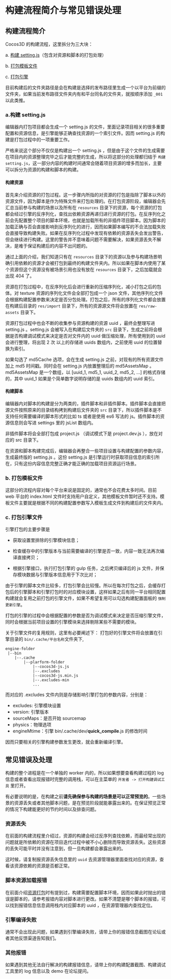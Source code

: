 # 构建流程简介与常见错误处理

## 构建流程简介
Cocos3D 的构建流程，这里拆分为三大块：

a. [构建 setting.js](###a.构建setting.js)（包含对资源和脚本的打包处理）

b. [打包模板文件](###b.打包模板文件)

c. [打包引擎](###c.打包引擎文件)

目前构建后的文件夹路径是会在构建是选择的发布路径里生成一个以平台为前缀的文件夹，如果当前发布路径文件夹内有和平台同名的文件夹，就按顺序添加 `_001` 以此类推。

### a.构建 setting.js
编辑器内打包项目都会生成一个 setting.js 的文件，里面记录项目相关的很多重要配置和资源信息，是引擎能够正确查找资源的一个索引文件。因而 setting.js 的构建是打包过程中的一项重要工作。

严格来说这个部分不仅仅是构建出一个 setting.js ，但是由于这个文件的生成需要在项目内的资源整理完毕之后才能完整的生成，所以将这部分的处理都归结于 `构建 setting.js`，这一部分内容的构建时间通常会随着项目资源的增多而加长，主要可以拆分为资源的构建和脚本的构建。

#### 构建资源
首先来介绍资源的打包过程。这一步骤内所指的对资源的打包是指除了脚本以外的资源文件，因为脚本是作为特殊文件来打包处理的。在打包资源阶段，编辑器会先汇总当前参与构建的场景以及所有在 `resources` 目录下的资源，每个资源的打包都会经过引擎的反序列化，查找出依赖资源再递归进行资源的打包。在反序列化之前会先配置整个项目的脚本环境，也就是加载所有的非插件项目脚本。因为脚本的加载正确与否会直接影响到反序列化的进行，因而如果脚本编写的不合法加载失败会直接导致构建失败。如果在反序列化过程中发现有依赖的资源丢失会发出警告，但会继续进行构建。这里的警告并不意味着问题不需要解决，如果资源丢失不解决，是难于保证构建后的内容不出问题的。

通过上面的介绍，我们知道只有在 `resources` 目录下的资源以及参与构建场景明确引用依赖的资源才会被打包到最终的构建文件夹内。所以如果在脚本内使用了某个资源但这个资源没有被场景引用也没有放在 `resources` 目录下，之后加载就会出现 404 了。

资源在打包过程中，在反序列化后会进行重新的压缩序列化，减小打包之后的包体。对 texture 资源的序列化文件会全部打包成一个 json 文件，其他序列化文件会根据构建配置参数来决定是否分包处理。打包之后，所有的序列化文件都会放置在构建后目录的 `res/import` 目录下，所有的资源源文件将会放置在 `res/raw-assets` 目录下。

资源打包过程中也会不断的收集参与资源构建的资源 uuid ，最终会整理写进 setting.js 。setting.js 会被写入在构建后文件夹的 `src` 目录下，生成之前将会根据是否构建调试模式来决定是否对文件内的 uuid 做压缩处理，所有使用到的 uuid 会进行整理，将出现 2 次 以上的存储进 uuids 数组内，之前使用 uuid 的位置替换为索引。

如果勾选了 md5Cache 选项，会在生成 setting.js 之前，对现有的所有资源文件加上 md5 时间戳。同时会在 setting.js 内放置整理后的 md5AssetsMap 。md5AssetsMap 是一个数组，以 [uuid_1, md5_1, uuid_2, md5_2, ...] 的格式存储的，其中 uuid_1 如果是个简单数字说明存储的是 uuids 数组内的 uuid 索引。

#### 构建脚本
编辑器内对脚本的构建是分为两类的，插件脚本和非插件脚本。插件脚本会直接把源文件按照原来的目录结构拷到构建后文件夹的 `src` 目录下，所以插件脚本是不支持任何需要编译的脚本形式的比如 ts 或者是使用 es6 写法的 js。插件脚本的资源信息则会写进 settings 里的 jsList 数组内。

非插件脚本将会全部打包成 project.js （调试模式下是 project.dev.js ），放在对应的 src 目录下。

在资源和脚本构建完成后，编辑器会再整合一些项目设置与构建配置的参数内容，生成最终版的 setting.js 。这份 setting.js 是引擎运行时获取项目信息的索引所在，只有这份内容信息完整正确才能正确的加载项目资源运行场景。

### b. 打包模板文件
这部分的流程内容对每个平台来说是固定的，通常也不会花费太多时间。目前 web 平台的 index.html 文件时支持用户自定义，其他模板文件暂时还不支持。模板文件主要就是根据不同的构建配置参数写入模板生成文件到构建后的文件夹内。

### c. 打包引擎文件

引擎打包的主要步骤是

- 获取设置里排除的引擎模块信息；

- 检查缓存中的引擎版本与当前需要编译的引擎是否一致，内容一致无法再次编译直接拷贝；

- 根据引擎接口，执行打包引擎的 gulp 任务，之后拷贝编译后的 js 文件，并保存模块数据与引擎版本信息用于下次比对；

由于引擎的脚本文件比较多，打包引擎会比较慢。所以在每次打包之后，会缓存打包后的引擎脚本和引擎打包时的对应模块设置，这样如果之后有同一平台相同配置构建就会复用之前打包的引擎文件，如果不希望复用可以勾选构建配置面板的 `强制更新引擎`。

打包的引擎的过程中会根据配置的参数是否为调试模式来决定是否压缩引擎文件，同时会根据当前项目设置的引擎模块来选择剔除某些不需要的模块。

关于引擎文件的复用规则，这里有必要阐述下：
打包好的引擎文件将会放置在引擎目录的 `bin/.cache/平台名称`文件夹下,
```
engine-folder
 |--bin
    |--.cache
        |--plarform-folder
            |--cocos3d-js.js
            |--.excludes
            |--cocos3d-js.min.js
            |--.excludes-min
            ...
```
而对应的 .excludes 文件内则是存储影响引擎打包的参数内容，分别是：
- excludes: 引擎模块设置
- version: 引擎版本
- sourceMaps：是否开始 sourcemap
- physics：物理选项
- engineMtime：引擎 bin/.cache/dev/__quick_compile__.js 的修改时间

因而只要相关的引擎构建参数发生更改，就会重新编译引擎。

## 常见错误及处理
构建的整个进程是在一个单独的 worker 内的，所以如果想要查看构建过程的 log 信息或者查看出现报错时完整的调用栈，可以在主菜单的 `开发者 -> 打开构建调试工具` 里打开。

有必要说明的是，在构建之前**请先确保参与构建的场景是可以正常预览的**。一些场景的资源丢失或者其他脚本问题，是在预览阶段就能暴露出来的。在保证预览正常的情况下构建能更好的节约时间以及排查问题。

### 资源丢失
在前面的构建流程里介绍过，资源的构建会经过反序列查找依赖，而最经常出现的问题就是所依赖的资源在项目迭代过程中被不小心删除而导致资源丢失。这些资源的丢失可能平时并没有注意到，但一旦构建都会暴露出来的。

这时候，请复制报资源丢失信息里的 `uuid` 去资源管理器里面查找对应的资源，查看该资源依赖的资源是否都正常。

### 脚本资源加载报错
在前面介绍[资源打包](####构建资源)时有提到过，构建需要配置脚本环境，因而如果此时抛出的错误是脚本的，请参考报错内容对脚本进行更改。如果不清楚是哪个脚本的报错，可以找到报错信息信息调用栈内对应脚本的 uuid ，在资源管理器内查找定位。

### 引擎编译失败
通常不会出现此问题，如果遇到引擎编译失败，请带上你的报错信息截图在论坛或者其他反馈渠道告知我们。

### 其他报错
如果遇到其他无法自行解决的构建报错信息，请带上你的构建配置截图、构建调试工具里的 log 信息以及 demo 在论坛提问。